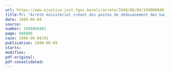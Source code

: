 ```yaml
---
url: https://www.ejustice.just.fgov.be/eli/arrete/1948/06/04/1948060401/justel
title-fr: "Arrêté ministériel créant des postes de dédouanement des bagages enregistrés"
date: 1948-06-04
source:
number: 1948060401
page: 888888
case: 1948-06-04/01
publication: 1948-06-09
starts:
modifies:
pdf-original:
pdf-consolidated:
---
```


